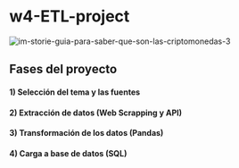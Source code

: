 # w4-ETL-project
![im-storie-guia-para-saber-que-son-las-criptomonedas-3](https://user-images.githubusercontent.com/114177420/201883440-e1802983-8650-45b8-ac71-cc478ceb75d4.jpg)

## Fases del proyecto

#### 1) Selección del tema y las fuentes
#### 2) Extracción de datos (Web Scrapping y API)
#### 3) Transformación de los datos (Pandas)
#### 4) Carga a base de datos (SQL)
